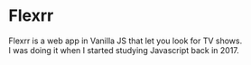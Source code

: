 # Flexrr 
Flexrr is a web app in Vanilla JS that let you look for TV shows. 
<br />
I was doing it when I started studying Javascript back in 2017.
